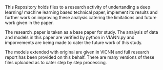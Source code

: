 This Repository holds files to a research activity of undertanding a deep learning/ machine learning based technical paper, implement its results and further work on improving these analysis catering the limitations and future work given in the paper.


The research_paper is taken as a base paper for study. The analysis of data and models in this paper are verified by python in VIANN.py and imporvements are being made to cater the future work of this study.

The models extended with original are given in VICNN and full research report has been provided on this behalf. There are many versions of these files uploaded as to cater step by step processing.
